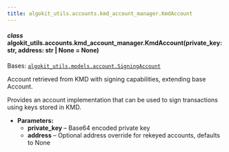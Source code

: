 ```yaml
---
title: algokit_utils.accounts.kmd_account_manager.KmdAccount
---
```

#### *class* algokit_utils.accounts.kmd_account_manager.KmdAccount(private_key: str, address: str | None = None)

Bases: [`algokit_utils.models.account.SigningAccount`](/reference/algokit-utils-py/api/models/account/signingaccount/#algokit_utils.models.account.SigningAccount)

Account retrieved from KMD with signing capabilities, extending base Account.

Provides an account implementation that can be used to sign transactions using keys stored in KMD.

* **Parameters:**
  * **private_key** – Base64 encoded private key
  * **address** – Optional address override for rekeyed accounts, defaults to None